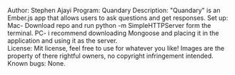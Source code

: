 Author: Stephen Ajayi
Program: Quandary
Description: "Quandary" is an Ember.js app that allows users to ask questions and get responses.
Set up:
  Mac- Download repo and run python -m SimpleHTTPServer form the terminal.
  PC- i recommend downloading Mongoose and placing it in the application and using it as the server.  
License: Mit license, feel free to use for whatever you like! Images are the property of there rightful owners, no copyright infringement intended.
Known bugs: None. 
